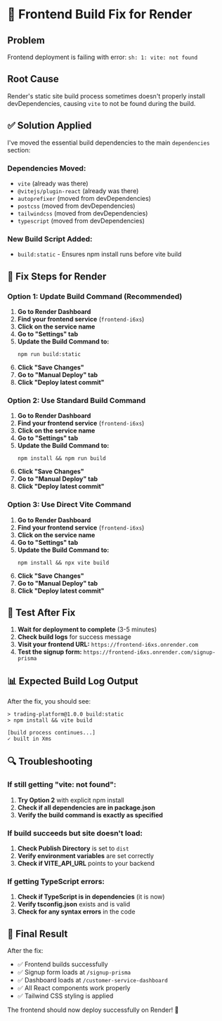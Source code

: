 # 🚨 Frontend Build Fix for Render

## Problem
Frontend deployment is failing with error: `sh: 1: vite: not found`

## Root Cause
Render's static site build process sometimes doesn't properly install devDependencies, causing `vite` to not be found during the build.

## ✅ Solution Applied

I've moved the essential build dependencies to the main `dependencies` section:

### Dependencies Moved:
- `vite` (already was there)
- `@vitejs/plugin-react` (already was there)
- `autoprefixer` (moved from devDependencies)
- `postcss` (moved from devDependencies)
- `tailwindcss` (moved from devDependencies)
- `typescript` (moved from devDependencies)

### New Build Script Added:
- `build:static` - Ensures npm install runs before vite build

## 🔧 Fix Steps for Render

### Option 1: Update Build Command (Recommended)

1. **Go to Render Dashboard**
2. **Find your frontend service** (`frontend-i6xs`)
3. **Click on the service name**
4. **Go to "Settings" tab**
5. **Update the Build Command to:**
   ```
   npm run build:static
   ```
6. **Click "Save Changes"**
7. **Go to "Manual Deploy" tab**
8. **Click "Deploy latest commit"**

### Option 2: Use Standard Build Command

1. **Go to Render Dashboard**
2. **Find your frontend service** (`frontend-i6xs`)
3. **Click on the service name**
4. **Go to "Settings" tab**
5. **Update the Build Command to:**
   ```
   npm install && npm run build
   ```
6. **Click "Save Changes"**
7. **Go to "Manual Deploy" tab**
8. **Click "Deploy latest commit"**

### Option 3: Use Direct Vite Command

1. **Go to Render Dashboard**
2. **Find your frontend service** (`frontend-i6xs`)
3. **Click on the service name**
4. **Go to "Settings" tab**
5. **Update the Build Command to:**
   ```
   npm install && npx vite build
   ```
6. **Click "Save Changes"**
7. **Go to "Manual Deploy" tab**
8. **Click "Deploy latest commit"**

## 🧪 Test After Fix

1. **Wait for deployment to complete** (3-5 minutes)
2. **Check build logs** for success message
3. **Visit your frontend URL:** `https://frontend-i6xs.onrender.com`
4. **Test the signup form:** `https://frontend-i6xs.onrender.com/signup-prisma`

## 📊 Expected Build Log Output

After the fix, you should see:
```
> trading-platform@1.0.0 build:static
> npm install && vite build

[build process continues...]
✓ built in Xms
```

## 🔍 Troubleshooting

### If still getting "vite: not found":
1. **Try Option 2** with explicit npm install
2. **Check if all dependencies are in package.json**
3. **Verify the build command is exactly as specified**

### If build succeeds but site doesn't load:
1. **Check Publish Directory** is set to `dist`
2. **Verify environment variables** are set correctly
3. **Check if VITE_API_URL** points to your backend

### If getting TypeScript errors:
1. **Check if TypeScript is in dependencies** (it is now)
2. **Verify tsconfig.json** exists and is valid
3. **Check for any syntax errors** in the code

## 🎯 Final Result

After the fix:
- ✅ Frontend builds successfully
- ✅ Signup form loads at `/signup-prisma`
- ✅ Dashboard loads at `/customer-service-dashboard`
- ✅ All React components work properly
- ✅ Tailwind CSS styling is applied

The frontend should now deploy successfully on Render! 🎉
